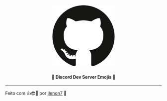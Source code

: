 <h1 align="center">
    <img alt="Example" title="#delicinhas" src="4601_github.png" width="200px" />
</h1>

<h4 align="center">
  🚀 Discord Dev Server Emojis 🚀
</h4>

---

Feito com 👍😎🖤 por [jlenon7](https://github.com/jlenon7) :wave:

